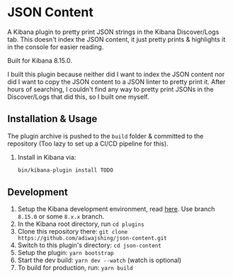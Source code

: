 # JSON Content

A Kibana plugin to pretty print JSON strings in the Kibana Discover/Logs tab. This doesn't index the JSON content, it just pretty prints & highlights it in the console for easier reading.

Built for Kibana 8.15.0.

I built this plugin because neither did I want to index the JSON content nor did I want to copy the JSON content to a JSON linter to pretty print it. After hours of searching, I couldn't find any way to pretty print JSONs in the Discover/Logs that did this, so I built one myself.

## Installation & Usage

The plugin archive is pushed to the `build` folder & committed to the repository (Too lazy to set up a CI/CD pipeline for this).

1. Install in Kibana via:
   ```bash
   bin/kibana-plugin install TODO
   ```

## Development

1. Setup the Kibana development environment, read [here](https://github.com/elastic/kibana/blob/main/dev_docs/getting_started/setting_up_a_development_env.mdx). Use branch `8.15.0` or some `8.x.x` branch.
2. In the Kibana root directory, run `cd plugins`
3. Clone this repository there: `git clone https://github.com/adiwajshing/json-content.git`
4. Switch to this plugin's directory: `cd json-content`
5. Setup the plugin: `yarn bootstrap`
6. Start the dev build: `yarn dev --watch` (watch is optional)
7. To build for production, run: `yarn build`